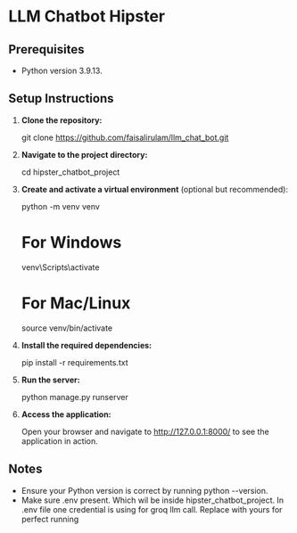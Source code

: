 # LLM Chatbot Hipster

## Prerequisites

- Python version 3.9.13.

## Setup Instructions

1. **Clone the repository:**

   git clone https://github.com/faisalirulam/llm_chat_bot.git

2. **Navigate to the project directory:**

   cd hipster_chatbot_project

3. **Create and activate a virtual environment** (optional but recommended):

   python -m venv venv
   # For Windows
   venv\Scripts\activate
   # For Mac/Linux
   source venv/bin/activate

4. **Install the required dependencies:**

   pip install -r requirements.txt

5. **Run the server:**

   python manage.py runserver

6. **Access the application:**

   Open your browser and navigate to http://127.0.0.1:8000/ to see the application in action.

## Notes

- Ensure your Python version is correct by running python --version.
- Make sure .env present. Which wil be inside hipster_chatbot_project. In .env file one credential is using for groq llm call. Replace with yours for perfect running
